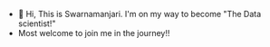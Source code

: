 - 👋 Hi, This is Swarnamanjari. I'm on my way to become "The Data scientist!" 
- Most welcome to join me in the journey!!
